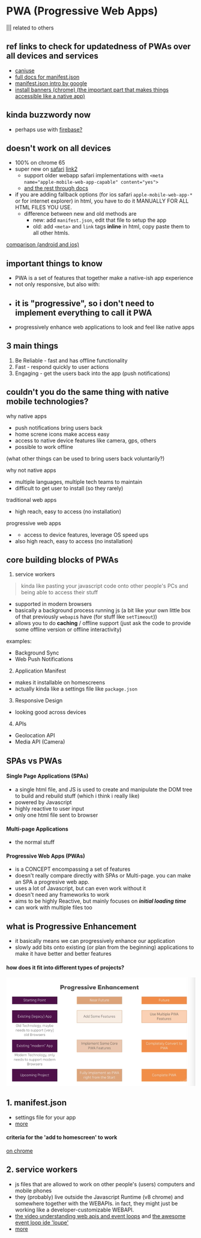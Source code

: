 # PWA (Progressive Web Apps)
||| related to others

## ref links to check for updatedness of PWAs over all devices and services
- [caniuse](https://caniuse.com/#feat=web-app-manifest)
- [full docs for manifest.json](https://developer.mozilla.org/en-US/docs/Web/Manifest)
- [manifest.json intro by google](https://developers.google.com/web/fundamentals/web-app-manifest/)
- [install banners (chrome) (the important part that makes things accessible like a native app)](https://developers.google.com/web/fundamentals/app-install-banners/)

<!-- next slide -->

## kinda buzzwordy now
- perhaps use with [firebase?](https://howtofirebase.com/what-is-firebase-fcb8614ba442)

## doesn't work on all devices
- 100% on chrome 65
- super new on [safari](https://medium.com/awebdeveloper/progressive-web-apps-pwas-are-coming-to-a-safari-near-you-216812aba5a)
 [link2](https://medium.com/@firt/progressive-web-apps-on-ios-are-here-d00430dee3a7)
 	- support older webapp safari implementations with `<meta name="apple-mobile-web-app-capable" content="yes">`
 	- [and the rest through docs](https://developer.apple.com/library/content/documentation/AppleApplications/Reference/SafariWebContent/ConfiguringWebApplications/ConfiguringWebApplications.html)
 - if you are adding fallback options (for ios safari `apple-mobile-web-app-*` or for internet explorer) in html, you have to do it MANUALLY FOR ALL HTML FILES YOU USE.
 	- difference between new and old methods are
 		- new: add `manifest.json`, edit that file to setup the app
 		- old: add `<meta>` and `link` tags **inline** in html, copy paste them to all other htmls.

[comparison (android and ios)](https://medium.com/@firt/progressive-web-apps-on-ios-are-here-d00430dee3a7/#cafa)

<!-- next slide -->

## important things to know
- PWA is a set of features that together make a native-ish app experience
- not only responsive, but also with:
- it is "progressive", so i don't need to implement everything to call it PWA
	- 
- progressively enhance web applications to look and feel like native apps

<!-- next slide -->

## 3 main things
1. Be Reliable - fast and has offline functionality
2. Fast - respond quickly to user actions
3. Engaging - get the users back into the app (push notifications)

<!-- next slide -->

## couldn't you do the same thing with native mobile technologies?

<!-- next slide -->

why native apps
- push notifications bring users back
- home screne icons make access easy
- access to native device features like camera, gps, others
- possible to work offline

(what other things can be used to bring users back voluntarily?)

<!-- next slide -->

why not native apps
- multiple languages, multiple tech teams to maintain
- difficult to get user to install (so they rarely)

<!-- next slide -->

traditional web apps
- high reach, easy to access (no installation)

progressive web apps
- + access to device features, leverage OS speed ups
- also high reach, easy to access (no installation)

<!-- next slide -->

## core building blocks of PWAs

1. service workers 

> kinda like pasting your javascript code onto other people's PCs and being able to access their stuff
- supported in modern browsers
- basically a background process running js (a bit like your own little box of that previously `webapi`s have (for stuff like `setTimeout`))
- allows you to do **caching** / offline support (just ask the code to provide some offline version or offline interactivity)

examples:
- Background Sync
- Web Push Notifications

2. Application Manifest
- makes it installable on homescreens
- actually kinda like a settings file like `package.json`

3. Responsive Design
- looking good across devices

4. APIs
- Geolocation API
- Media API (Camera)

## SPAs vs PWAs
#### Single Page Applications (SPAs)
- a single html file, and JS is used to create and manipulate the DOM tree to build and rebuild stuff (which i think i really like)
- powered by Javascript
- highly reactive to user input
- only one html file sent to browser

#### Multi-page Applications
- the normal stuff

#### Progressive Web Apps (PWAs)
- is a CONCEPT encompassing a set of features
- doesn't really compare directly with SPAs or Multi-page. you can make an SPA a progresive web app.
- uses a lot of Javascript, but can even work without it
- doesn't need any frameworks to work
- aims to be highly Reactive, but mainly focuses on ***initial loading time***
- can work with multiple files too

## what is Progressive Enhancement
- it basically means we can progressively enhance our application
- slowly add bits onto existing (or plan from the beginning) applications to make it have better and better features

#### how does it fit into different types of projects?

![where PWA fits in](./images/pwa-fits-everywhere.png)

## 1. manifest.json
- settings file for your app
- [more](1_web_app_manifest.md)

#### criteria for the 'add to homescreen' to work
[on chrome](https://developers.google.com/web/fundamentals/app-install-banners/)

## 2. service workers

- js files that are allowed to work on other people's (users) computers and mobile phones
- they (probably) live outside the Javascript Runtime (v8 chrome) and somewhere together with the WEBAPIs. in fact, they might just be working like a developer-customizable WEBAPI. 
- [the video understanding web apis and event loops](https://www.youtube.com/watch?v=8aGhZQkoFbQ) and [the awesome event loop ide 'loupe'](http://latentflip.com/loupe)
- [more](2_service_workers.md)
